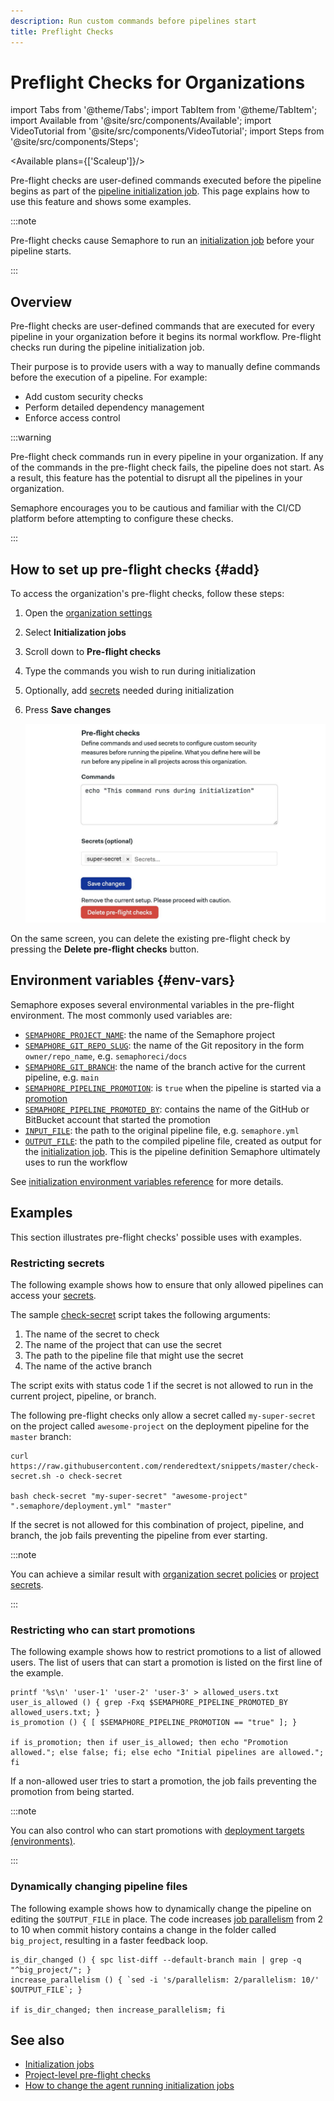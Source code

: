 ```yaml
---
description: Run custom commands before pipelines start
title: Preflight Checks
---
```


# Preflight Checks for Organizations

import Tabs from '@theme/Tabs';
import TabItem from '@theme/TabItem';
import Available from '@site/src/components/Available';
import VideoTutorial from '@site/src/components/VideoTutorial';
import Steps from '@site/src/components/Steps';

<Available plans={['Scaleup']}/>

Pre-flight checks are user-defined commands executed before the pipeline begins as part of the [pipeline initialization job](./pipelines#init-job). This page explains how to use this feature and shows some examples.

:::note

Pre-flight checks cause Semaphore to run an [initialization job](./pipelines#init-job) before your pipeline starts.

:::

## Overview

Pre-flight checks are user-defined commands that are executed for every pipeline in your organization before it begins its normal workflow. Pre-flight checks run during the pipeline initialization job. 

Their purpose is to provide users with a way to manually define commands before the execution of a pipeline. For example:

- Add custom security checks
- Perform detailed dependency management
- Enforce access control

:::warning

Pre-flight check commands run in every pipeline in your organization. If any of the commands in the pre-flight check fails, the pipeline does not start. As a result, this feature has the potential to disrupt all the pipelines in your organization.

Semaphore encourages you to be cautious and familiar with the CI/CD platform before attempting to configure these checks. 

:::

## How to set up pre-flight checks {#add}

To access the organization's pre-flight checks, follow these steps:

<Steps>

1. Open the [organization settings](./organizations#org-settings)
2. Select **Initialization jobs**
3. Scroll down to **Pre-flight checks**
4. Type the commands you wish to run during initialization
5. Optionally, add [secrets](./secrets) needed during initialization
6. Press **Save changes**

    ![Configuring pre-flight checks for the organization](./img/org-preflight-screen.jpg)

</Steps>

On the same screen, you can delete the existing pre-flight check by pressing the **Delete pre-flight checks** button.

## Environment variables {#env-vars}

Semaphore exposes several environmental variables in the pre-flight environment. The most commonly used variables are:

- [`SEMAPHORE_PROJECT_NAME`](../reference/env-vars#project-name): the name of the Semaphore project 
- [`SEMAPHORE_GIT_REPO_SLUG`](../reference/env-vars#git-repo-slug): the name of the Git repository in the form `owner/repo_name`, e.g. `semaphoreci/docs`
- [`SEMAPHORE_GIT_BRANCH`](../reference/env-vars#git-branch): the name of the branch active for the current pipeline, e.g. `main`
- [`SEMAPHORE_PIPELINE_PROMOTION`](../reference/env-vars#pipeline-promotion): is `true` when the pipeline is started via a [promotion](./pipelines#connecting-pipelines)
- [`SEMAPHORE_PIPELINE_PROMOTED_BY`](../reference/env-vars#pipeline-promoted-by): contains the name of the GitHub or BitBucket account that started the promotion
- [`INPUT_FILE`](../reference/env-vars#input-file): the path to the original pipeline file, e.g. `semaphore.yml`
- [`OUTPUT_FILE`](../reference/env-vars#output-file): the path to the compiled pipeline file, created as output for the [initialization job](./pipelines#init-job). This is the pipeline definition Semaphore ultimately uses to run the workflow

See [initialization environment variables reference](../reference/env-vars#init) for more details.

## Examples

This section illustrates pre-flight checks' possible uses with examples.

### Restricting secrets

The following example shows how to ensure that only allowed pipelines can access your [secrets](./secrets). 

The sample [check-secret](https://raw.githubusercontent.com/renderedtext/snippets/master/check-secret.sh) script takes the following arguments:

1. The name of the secret to check
2. The name of the project that can use the secret
3. The path to the pipeline file that might use the secret
4. The name of the active branch

The script exits with status code 1 if the secret is not allowed to run in the current project, pipeline, or branch.

The following pre-flight checks only allow a secret called `my-super-secret` on the project called `awesome-project` on the deployment pipeline for the `master` branch:

```shell
curl https://raw.githubusercontent.com/renderedtext/snippets/master/check-secret.sh -o check-secret

bash check-secret "my-super-secret" "awesome-project" ".semaphore/deployment.yml" "master"
```

If the secret is not allowed for this combination of project, pipeline, and branch, the job fails preventing the pipeline from ever starting.

:::note

You can achieve a similar result with [organization secret policies](./secrets#secret-access-policy) or [project secrets](./secrets#create-project-secrets).

:::

### Restricting who can start promotions

The following example shows how to restrict promotions to a list of allowed users. The list of users that can start a promotion is listed on the first line of the example.

```shell
printf '%s\n' 'user-1' 'user-2' 'user-3' > allowed_users.txt
user_is_allowed () { grep -Fxq $SEMAPHORE_PIPELINE_PROMOTED_BY allowed_users.txt; }
is_promotion () { [ $SEMAPHORE_PIPELINE_PROMOTION == "true" ]; }

if is_promotion; then if user_is_allowed; then echo "Promotion allowed."; else false; fi; else echo "Initial pipelines are allowed."; fi
```

If a non-allowed user tries to start a promotion, the job fails preventing the promotion from being started.

:::note

You can also control who can start promotions with [deployment targets (environments)](./promotions#deployment-targets).

:::

### Dynamically changing pipeline files

The following example shows how to dynamically change the pipeline on editing the `$OUTPUT_FILE` in place. The code increases [job parallelism](./jobs#job-parallelism) from 2 to 10 when commit history contains a change in the folder called `big_project`, resulting in a faster feedback loop.

```shell
is_dir_changed () { spc list-diff --default-branch main | grep -q "^big_project/"; }
increase_parallelism () { `sed -i 's/parallelism: 2/parallelism: 10/' $OUTPUT_FILE`; }

if is_dir_changed; then increase_parallelism; fi
```

## See also

- [Initialization jobs](./pipelines#init-job)
- [Project-level pre-flight checks](./projects#preflight)
- [How to change the agent running initialization jobs](./organizations#init-agent)
